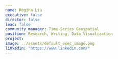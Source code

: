 ```yaml
---
name: Regina Liu
executive: false
director: false
lead: false
community_manager: Time-Series Geospatial
position: Research, Writing, Data Visualization
project:  
image: ../assets/default_exec_image.png
linkedin: "https://www.linkedin.com/"
---
```

